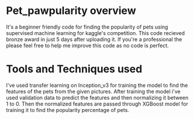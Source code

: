 # Pet_pawpularity overview
It's a beginner friendly code for finding the popularity of pets using supervised machine learning for kaggle's competition.
This code recieved bronze award in just 5 days after uploading it. 
If you're a professional the please feel free to help me improve this code as no code is perfect.
# Tools and Techniques used
I've used transfer learning on Inception_v3 for training the model to find the features of the pets from the given pictures. After training the model i've used validation data to predict the features and then normalizing it between 1 to 0. Then the normalized features are passed through XGBoost model for training it to find the popularity percentage of pets. 

